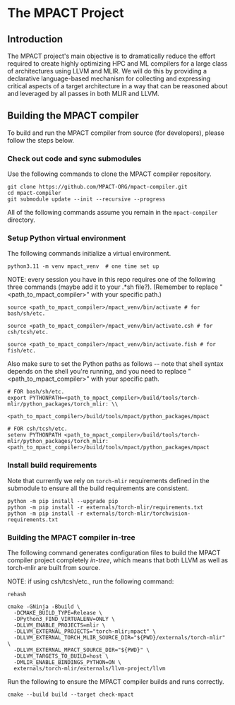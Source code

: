 # The MPACT Project

## Introduction

The MPACT project's main objective is to dramatically reduce the effort
required to create highly optimizing HPC and ML compilers for a large class
of architectures using LLVM and MLIR.  We will do this by providing a
declarative language-based mechanism for collecting and expressing
critical aspects of a target architecture in a way that can be reasoned
about and leveraged by all passes in both MLIR and LLVM.

## Building the MPACT compiler

To build and run the MPACT compiler from source (for developers),
please follow the steps below.

### Check out code and sync submodules

Use the following commands to clone the MPACT compiler repository.

```shell
git clone https://github.com/MPACT-ORG/mpact-compiler.git
cd mpact-compiler
git submodule update --init --recursive --progress
```

All of the following commands assume you remain in the `mpact-compiler` directory.

### Setup Python virtual environment

The following commands initialize a virtual environment.

```shell
python3.11 -m venv mpact_venv  # one time set up
```

NOTE: every session you have in this repo requires one of the following
three commands (maybe add it to your .*sh file?).  (Remember to replace
"<path_to_mpact_compiler>" with your specific path.)
```shell
source <path_to_mpact_compiler>/mpact_venv/bin/activate # for bash/sh/etc.

source <path_to_mpact_compiler>/mpact_venv/bin/activate.csh # for csh/tcsh/etc.

source <path_to_mpact_compiler>/mpact_venv/bin/activate.fish # for fish/etc.
```

Also make sure to set the Python paths as follows -- note that shell
syntax depends on the shell you're running, and you need to replace
"<path_to_mpact_compiler>" with your specific path.

```shell
# FOR bash/sh/etc.
export PYTHONPATH=<path_to_mpact_compiler>/build/tools/torch-mlir/python_packages/torch_mlir: \\
        <path_to_mpact_compiler>/build/tools/mpact/python_packages/mpact

# FOR csh/tcsh/etc.
setenv PYTHONPATH <path_to_mpact_compiler>/build/tools/torch-mlir/python_packages/torch_mlir:<path_to_mpact_compiler>/build/tools/mpact/python_packages/mpact
```

### Install build requirements

Note that currently we rely on `torch-mlir` requirements defined in the
submodule to ensure all the build requirements are consistent.

```shell
python -m pip install --upgrade pip
python -m pip install -r externals/torch-mlir/requirements.txt
python -m pip install -r externals/torch-mlir/torchvision-requirements.txt
```

### Building the MPACT compiler in-tree

The following command generates configuration files to build the MPACT compiler
project completely *in-tree*, which means that both LLVM as well as torch-mlir
are built from source.

NOTE: if using csh/tcsh/etc., run the following command:

```shell
rehash
```

```shell
cmake -GNinja -Bbuild \
  -DCMAKE_BUILD_TYPE=Release \
  -DPython3_FIND_VIRTUALENV=ONLY \
  -DLLVM_ENABLE_PROJECTS=mlir \
  -DLLVM_EXTERNAL_PROJECTS="torch-mlir;mpact" \
  -DLLVM_EXTERNAL_TORCH_MLIR_SOURCE_DIR="${PWD}/externals/torch-mlir" \
  -DLLVM_EXTERNAL_MPACT_SOURCE_DIR="${PWD}" \
  -DLLVM_TARGETS_TO_BUILD=host \
  -DMLIR_ENABLE_BINDINGS_PYTHON=ON \
  externals/torch-mlir/externals/llvm-project/llvm
```

Run the following to ensure the MPACT compiler builds and runs correctly.

```shell
cmake --build build --target check-mpact
```
